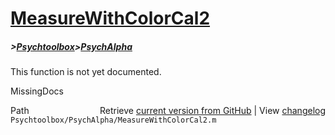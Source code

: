 # [MeasureWithColorCal2](MeasureWithColorCal2)
##### >[Psychtoolbox](Psychtoolbox)>[PsychAlpha](PsychAlpha)

This function is not yet documented.


 MissingDocs



<div class="code_header" style="text-align:right;">
  <span style="float:left;">Path&nbsp;&nbsp;</span> <span class="counter">Retrieve <a href=
  "https://raw.github.com/Psychtoolbox-3/Psychtoolbox-3/beta/Psychtoolbox/PsychAlpha/MeasureWithColorCal2.m">current version from GitHub</a> | View <a href=
  "https://github.com/Psychtoolbox-3/Psychtoolbox-3/commits/beta/Psychtoolbox/PsychAlpha/MeasureWithColorCal2.m">changelog</a></span>
</div>
<div class="code">
  <code>Psychtoolbox/PsychAlpha/MeasureWithColorCal2.m</code>
</div>

